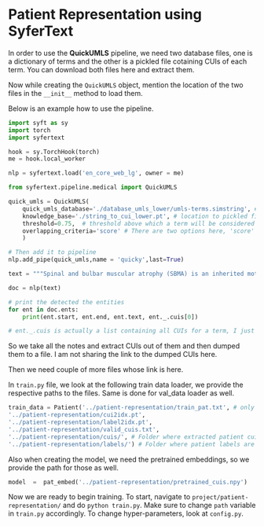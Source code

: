 # Patient Representation using SyferText

In order to use the **QuickUMLS** pipeline, we need two database files, one is a dictionary of terms and the other is a pickled file cotaining CUIs of each term. You can download both files here and extract them. 

Now while creating the `QuickUMLS` object, mention the location of the two files in the `__init__` method to load them.

Below is an example how to use the pipeline.

```python
import syft as sy  
import torch  
import syfertext

hook = sy.TorchHook(torch) 
me = hook.local_worker

nlp = syfertext.load('en_core_web_lg', owner = me)

from syfertext.pipeline.medical import QuickUMLS  

quick_umls = QuickUMLS(
	quick_umls_database='./database_umls_lower/umls-terms.simstring', # location to the dictionary of terms file
    knowledge_base='./string_to_cui_lower.pt', # location to pickled file
    threshold=0.75,  # threshold above which a term will be considered a match
    overlapping_criteria='score' # There are two options here, 'score' : gives priority to the similarity, 'length' : gives priority to the length of the match
    )

# Then add it to pipeline
nlp.add_pipe(quick_umls,name = 'quicky',last=True)

text = """Spinal and bulbar muscular atrophy (SBMA) is an inherited motor neuron disease caused by the expansion of a polyglutamine tract within the androgen receptor (AR). SBMA can be caused by this easily."""

doc = nlp(text)

# print the detected the entities
for ent in doc.ents:
	print(ent.start, ent.end, ent.text, ent._.cuis[0]) 

# ent._.cuis is actually a list containing all CUIs for a term, I just print the first one here
```

So we take all the notes and extract CUIs out of them and then dumped them to a file.
I am not sharing the link to the dumped CUIs here.

Then we need couple of more files whose link is here.

In `train.py` file, we look at the following train data loader, we provide the respective paths to the files. Same is done for val_data loader as well.
```python
train_data = Patient('../patient-representation/train_pat.txt', # only this is different in train and val data loaders, rest is same.
'../patient-representation/cui2idx.pt',
'../patient-representation/label2idx.pt',
'../patient-representation/valid_cuis.txt',
'../patient-representation/cuis/', # Folder where extracted patient cuis are
'../patient-representation/labels/') # Folder where patient labels are
```

Also when creating the model, we need the pretrained embeddings, so we provide the path for those as well.
```python
model  =  pat_embed('../patient-representation/pretrained_cuis.npy')
```
Now we are ready to begin training. To start, navigate to `project/patient-representation/` and do `python train.py`. Make sure to change `path` variable in `train.py` accordingly. To change hyper-parameters, look at `config.py`.
